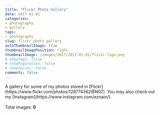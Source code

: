 ```yaml
---
title: "Flickr Photo Gallery"
date: 2017-01-01
categories:
- photography
- gallery
tags:
- photography
slug: flickr photo gallery
autoThumbnailImage: true
thumbnailImagePosition: right
thumbnailImage: /images/2017/2017-01-01/flickr-logo.png
# showTags: false
# showPagination: false
# showSocial: false
comments: false
---
```


<p class='light-font'>
A gallery for some of my photos stored in [Flickr](https://www.flickr.com/photos/129774362@N07). You may also check out my [Instagram](https://www.instagram.com/eznain/).
<br/>
<br/>
Total images: <strong id='total-images'>0</strong>
</p>
<div id='photo-gallery'></div>
<script src="//cdnjs.cloudflare.com/ajax/libs/jquery/2.1.3/jquery.min.js"></script>
<script src="//cdnjs.cloudflare.com/ajax/libs/fancybox/2.1.4/jquery.fancybox.min.js"></script>
<script src="//cdnjs.cloudflare.com/ajax/libs/fancybox/2.1.4/helpers/jquery.fancybox-thumbs.min.js"></script>
<script src="/js/photo-gallery/flickrfeed.js"></script>